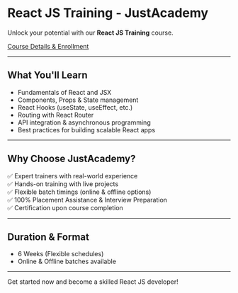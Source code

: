 # React JS Training - JustAcademy

Unlock your potential with our **React JS Training** course.

[Course Details & Enrollment](https://www.justacademy.co/course-detail/react-js-training)

---

## What You'll Learn

- Fundamentals of React and JSX  
- Components, Props & State management  
- React Hooks (useState, useEffect, etc.)  
- Routing with React Router  
- API integration & asynchronous programming  
- Best practices for building scalable React apps  

---

## Why Choose JustAcademy?

✅ Expert trainers with real-world experience  
✅ Hands-on training with live projects  
✅ Flexible batch timings (online & offline options)  
✅ 100% Placement Assistance & Interview Preparation  
✅ Certification upon course completion  

---

## Duration & Format

- 6 Weeks (Flexible schedules)  
- Online & Offline batches available  

---

Get started now and become a skilled React JS developer!
